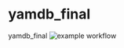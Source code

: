# yamdb_final
yamdb_final
![example workflow](https://github.com/YuriyPukinskis/yamdb_final/actions/workflows/yamdb_workflow/badge.svg)
